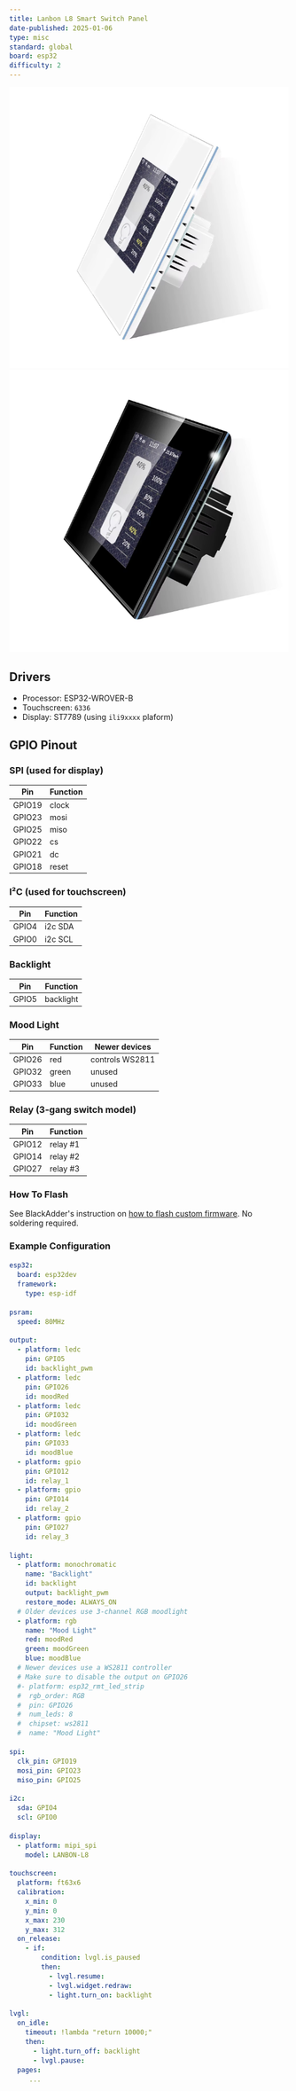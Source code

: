 ```yaml
---
title: Lanbon L8 Smart Switch Panel
date-published: 2025-01-06
type: misc
standard: global
board: esp32
difficulty: 2
---
```


![Product Image US](lanbon-l8-us-white.png "US Version") ![Product Image EU](lanbon-l8-eu-black.png "EU Version")

## Drivers

* Processor: ESP32-WROVER-B
* Touchscreen: `6336`
* Display: ST7789 (using `ili9xxxx` plaform)

## GPIO Pinout

### SPI (used for display)

| Pin    | Function      |
| ------ | ------------- |
| GPIO19 | clock   |
| GPIO23 | mosi    |
| GPIO25 | miso    |
| GPIO22 | cs      |
| GPIO21 | dc      |
| GPIO18 | reset   |

### I²C (used for touchscreen)

| Pin    | Function      |
| ------ | ------------- |
| GPIO4 | i2c SDA     |
| GPIO0 | i2c SCL     |

### Backlight

| Pin    | Function      |
| ------ | ------------- |
| GPIO5  | backlight   |

### Mood Light

| Pin     | Function      | Newer devices   |
| ------- | ------------- | --------------- |
| GPIO26  | red           | controls WS2811 |
| GPIO32  | green         | unused          |
| GPIO33  | blue          | unused          |

### Relay (3-gang switch model)

| Pin    | Function      |
| ------ | ------------- |
| GPIO12  | relay #1   |
| GPIO14  | relay #2   |
| GPIO27  | relay #3   |

### How To Flash

See BlackAdder's instruction on [how to flash custom firmware](https://blakadder.com/lanbon-L8-custom-firmware/).
No soldering required.

### Example Configuration

```yaml
esp32:
  board: esp32dev
  framework:
    type: esp-idf

psram:
  speed: 80MHz

output:
  - platform: ledc
    pin: GPIO5
    id: backlight_pwm
  - platform: ledc
    pin: GPIO26
    id: moodRed
  - platform: ledc
    pin: GPIO32
    id: moodGreen
  - platform: ledc
    pin: GPIO33
    id: moodBlue
  - platform: gpio
    pin: GPIO12
    id: relay_1
  - platform: gpio
    pin: GPIO14
    id: relay_2
  - platform: gpio
    pin: GPIO27
    id: relay_3

light:
  - platform: monochromatic
    name: "Backlight"
    id: backlight
    output: backlight_pwm
    restore_mode: ALWAYS_ON
  # Older devices use 3-channel RGB moodlight
  - platform: rgb
    name: "Mood Light"
    red: moodRed
    green: moodGreen
    blue: moodBlue
  # Newer devices use a WS2811 controller
  # Make sure to disable the output on GPIO26
  #- platform: esp32_rmt_led_strip
  #  rgb_order: RGB
  #  pin: GPIO26
  #  num_leds: 8
  #  chipset: ws2811
  #  name: "Mood Light"

spi:
  clk_pin: GPIO19
  mosi_pin: GPIO23
  miso_pin: GPIO25

i2c:
  sda: GPIO4
  scl: GPIO0

display:
  - platform: mipi_spi
    model: LANBON-L8

touchscreen:
  platform: ft63x6
  calibration:
    x_min: 0
    y_min: 0
    x_max: 230
    y_max: 312
  on_release:
    - if:
        condition: lvgl.is_paused
        then:
          - lvgl.resume:
          - lvgl.widget.redraw:
          - light.turn_on: backlight

lvgl:
  on_idle:
    timeout: !lambda "return 10000;"
    then:
      - light.turn_off: backlight
      - lvgl.pause:
  pages:
     ...
```
